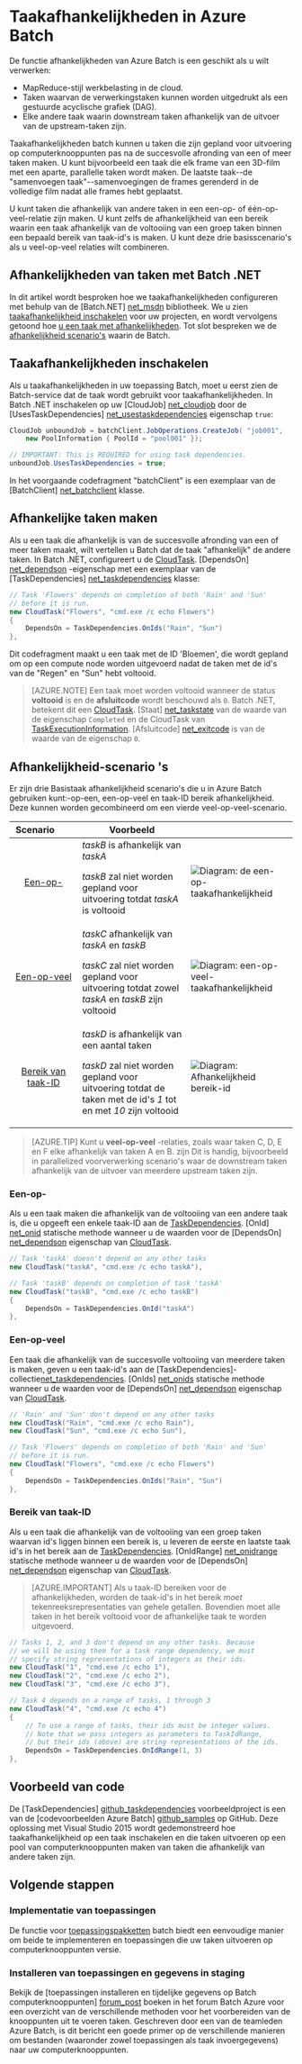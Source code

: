 <properties
    pageTitle="Taakafhankelijkheden in Batch Azure | Microsoft Azure"
    description="Maken van taken die afhankelijk van de succesvolle afronding van andere taken zijn voor het verwerken van MapReduce stijl en vergelijkbare gegevens voor grote werklast in Azure Batch."
    services="batch"
    documentationCenter=".net"
    authors="mmacy"
    manager="timlt"
    editor="" />

<tags
    ms.service="batch"
    ms.devlang="multiple"
    ms.topic="article"
    ms.tgt_pltfrm="vm-windows"
    ms.workload="big-compute"
    ms.date="09/28/2016"
    ms.author="marsma" />

# <a name="task-dependencies-in-azure-batch"></a>Taakafhankelijkheden in Azure Batch

De functie afhankelijkheden van Azure Batch is een geschikt als u wilt verwerken:

- MapReduce-stijl werkbelasting in de cloud.
- Taken waarvan de verwerkingstaken kunnen worden uitgedrukt als een gestuurde acyclische grafiek (DAG).
- Elke andere taak waarin downstream taken afhankelijk van de uitvoer van de upstream-taken zijn.

Taakafhankelijkheden batch kunnen u taken die zijn gepland voor uitvoering op computerknooppunten pas na de succesvolle afronding van een of meer taken maken. U kunt bijvoorbeeld een taak die elk frame van een 3D-film met een aparte, parallelle taken wordt maken. De laatste taak--de "samenvoegen taak"--samenvoegingen de frames gerenderd in de volledige film nadat alle frames hebt geplaatst.

U kunt taken die afhankelijk van andere taken in een een-op- of één-op-veel-relatie zijn maken. U kunt zelfs de afhankelijkheid van een bereik waarin een taak afhankelijk van de voltooiing van een groep taken binnen een bepaald bereik van taak-id's is maken. U kunt deze drie basisscenario's als u veel-op-veel relaties wilt combineren.

## <a name="task-dependencies-with-batch-net"></a>Afhankelijkheden van taken met Batch .NET

In dit artikel wordt besproken hoe we taakafhankelijkheden configureren met behulp van de [Batch.NET] [ net_msdn] bibliotheek. We u zien [taakafhankelijkheid inschakelen](#enable-task-dependencies) voor uw projecten, en wordt vervolgens getoond hoe [u een taak met afhankelijkheden](#create-dependent-tasks). Tot slot bespreken we de [afhankelijkheid scenario's](#dependency-scenarios) waarin de Batch.

## <a name="enable-task-dependencies"></a>Taakafhankelijkheden inschakelen

Als u taakafhankelijkheden in uw toepassing Batch, moet u eerst zien de Batch-service dat de taak wordt gebruikt voor taakafhankelijkheden. In Batch .NET inschakelen op uw [CloudJob] [ net_cloudjob] door de [UsesTaskDependencies] [ net_usestaskdependencies] eigenschap `true`:

```csharp
CloudJob unboundJob = batchClient.JobOperations.CreateJob( "job001",
    new PoolInformation { PoolId = "pool001" });

// IMPORTANT: This is REQUIRED for using task dependencies.
unboundJob.UsesTaskDependencies = true;
```

In het voorgaande codefragment "batchClient" is een exemplaar van de [BatchClient] [ net_batchclient] klasse.

## <a name="create-dependent-tasks"></a>Afhankelijke taken maken

Als u een taak die afhankelijk is van de succesvolle afronding van een of meer taken maakt, wilt vertellen u Batch dat de taak "afhankelijk" de andere taken. In Batch .NET, configureert u de [CloudTask][net_cloudtask]. [DependsOn] [net_dependson] -eigenschap met een exemplaar van de [TaskDependencies] [ net_taskdependencies] klasse:

```csharp
// Task 'Flowers' depends on completion of both 'Rain' and 'Sun'
// before it is run.
new CloudTask("Flowers", "cmd.exe /c echo Flowers")
{
    DependsOn = TaskDependencies.OnIds("Rain", "Sun")
},
```

Dit codefragment maakt u een taak met de ID 'Bloemen', die wordt gepland om op een compute node worden uitgevoerd nadat de taken met de id's van de "Regen" en "Sun" hebt voltooid.

 > [AZURE.NOTE] Een taak moet worden voltooid wanneer de status **voltooid** is en de **afsluitcode** wordt beschouwd als `0`. Batch .NET, betekent dit een [CloudTask][net_cloudtask]. [Staat] [net_taskstate] van de waarde van de eigenschap `Completed` en de CloudTask van [TaskExecutionInformation][net_taskexecutioninformation]. [Afsluitcode] [net_exitcode] is van de waarde van de eigenschap `0`.

## <a name="dependency-scenarios"></a>Afhankelijkheid-scenario 's

Er zijn drie Basistaak afhankelijkheid scenario's die u in Azure Batch gebruiken kunt:-op-een, een-op-veel en taak-ID bereik afhankelijkheid. Deze kunnen worden gecombineerd om een vierde veel-op-veel-scenario.

 Scenario&nbsp;&nbsp;&nbsp;&nbsp;&nbsp;&nbsp;&nbsp; | Voorbeeld | |
 :-------------------: | ------------------- | -------------------
 [Een-op-](#one-to-one) | *taskB* is afhankelijk van *taskA* <p/> *taskB* zal niet worden gepland voor uitvoering totdat *taskA* is voltooid | ![Diagram: de een-op-taakafhankelijkheid][1]
 [Een-op-veel](#one-to-many) | *taskC* afhankelijk van *taskA* en *taskB* <p/> *taskC* zal niet worden gepland voor uitvoering totdat zowel *taskA* en *taskB* zijn voltooid | ![Diagram: een-op-veel-taakafhankelijkheid][2]
 [Bereik van taak-ID](#task-id-range) | *taskD* is afhankelijk van een aantal taken <p/> *taskD* zal niet worden gepland voor uitvoering totdat de taken met de id's *1* tot en met *10* zijn voltooid | ![Diagram: Afhankelijkheid bereik-id][3]

>[AZURE.TIP] Kunt u **veel-op-veel** -relaties, zoals waar taken C, D, E en F elke afhankelijk van taken A en B. zijn Dit is handig, bijvoorbeeld in parallelized voorverwerking scenario's waar de downstream taken afhankelijk van de uitvoer van meerdere upstream taken zijn.

### <a name="one-to-one"></a>Een-op-

Als u een taak maken die afhankelijk van de voltooiing van een andere taak is, die u opgeeft een enkele taak-ID aan de [TaskDependencies][net_taskdependencies]. [OnId] [net_onid] statische methode wanneer u de waarden voor de [DependsOn] [ net_dependson] eigenschap van [CloudTask][net_cloudtask].

```csharp
// Task 'taskA' doesn't depend on any other tasks
new CloudTask("taskA", "cmd.exe /c echo taskA"),

// Task 'taskB' depends on completion of task 'taskA'
new CloudTask("taskB", "cmd.exe /c echo taskB")
{
    DependsOn = TaskDependencies.OnId("taskA")
},
```

### <a name="one-to-many"></a>Een-op-veel

Een taak die afhankelijk van de succesvolle voltooiing van meerdere taken is maken, geven u een taak-id's aan de [TaskDependencies]-collectie[net_taskdependencies]. [OnIds] [net_onids] statische methode wanneer u de waarden voor de [DependsOn] [ net_dependson] eigenschap van [CloudTask][net_cloudtask].

```csharp
// 'Rain' and 'Sun' don't depend on any other tasks
new CloudTask("Rain", "cmd.exe /c echo Rain"),
new CloudTask("Sun", "cmd.exe /c echo Sun"),

// Task 'Flowers' depends on completion of both 'Rain' and 'Sun'
// before it is run.
new CloudTask("Flowers", "cmd.exe /c echo Flowers")
{
    DependsOn = TaskDependencies.OnIds("Rain", "Sun")
},
```

### <a name="task-id-range"></a>Bereik van taak-ID

Als u een taak die afhankelijk van de voltooiing van een groep taken waarvan id's liggen binnen een bereik is, u leveren de eerste en laatste taak id's in het bereik aan de [TaskDependencies][net_taskdependencies]. [OnIdRange] [net_onidrange] statische methode wanneer u de waarden voor de [DependsOn] [ net_dependson] eigenschap van [CloudTask][net_cloudtask].

>[AZURE.IMPORTANT] Als u taak-ID bereiken voor de afhankelijkheden, worden de taak-id's in het bereik *moet* tekenreeksrepresentaties van gehele getallen. Bovendien moet alle taken in het bereik voltooid voor de afhankelijke taak te worden uitgevoerd.

```csharp
// Tasks 1, 2, and 3 don't depend on any other tasks. Because
// we will be using them for a task range dependency, we must
// specify string representations of integers as their ids.
new CloudTask("1", "cmd.exe /c echo 1"),
new CloudTask("2", "cmd.exe /c echo 2"),
new CloudTask("3", "cmd.exe /c echo 3"),

// Task 4 depends on a range of tasks, 1 through 3
new CloudTask("4", "cmd.exe /c echo 4")
{
    // To use a range of tasks, their ids must be integer values.
    // Note that we pass integers as parameters to TaskIdRange,
    // but their ids (above) are string representations of the ids.
    DependsOn = TaskDependencies.OnIdRange(1, 3)
},
```

## <a name="code-sample"></a>Voorbeeld van code

De [TaskDependencies] [ github_taskdependencies] voorbeeldproject is een van de [codevoorbeelden Azure Batch] [ github_samples] op GitHub. Deze oplossing met Visual Studio 2015 wordt gedemonstreerd hoe taakafhankelijkheid op een taak inschakelen en die taken uitvoeren op een pool van computerknooppunten maken van taken die afhankelijk van andere taken zijn.

## <a name="next-steps"></a>Volgende stappen

### <a name="application-deployment"></a>Implementatie van toepassingen

De functie voor [toepassingspakketten](batch-application-packages.md) batch biedt een eenvoudige manier om beide te implementeren en toepassingen die uw taken uitvoeren op computerknooppunten versie.

### <a name="installing-applications-and-staging-data"></a>Installeren van toepassingen en gegevens in staging

Bekijk de [toepassingen installeren en tijdelijke gegevens op Batch computerknooppunten] [ forum_post] boeken in het forum Batch Azure voor een overzicht van de verschillende methoden voor het voorbereiden van de knooppunten uit te voeren taken. Geschreven door een van de teamleden Azure Batch, is dit bericht een goede primer op de verschillende manieren om bestanden (waaronder zowel toepassingen als taak invoergegevens) naar uw computerknooppunten.

[forum_post]: https://social.msdn.microsoft.com/Forums/en-US/87b19671-1bdf-427a-972c-2af7e5ba82d9/installing-applications-and-staging-data-on-batch-compute-nodes?forum=azurebatch
[github_taskdependencies]: https://github.com/Azure/azure-batch-samples/tree/master/CSharp/ArticleProjects/TaskDependencies
[github_samples]: https://github.com/Azure/azure-batch-samples
[net_batchclient]: https://msdn.microsoft.com/library/azure/microsoft.azure.batch.batchclient.aspx
[net_cloudjob]: https://msdn.microsoft.com/library/azure/microsoft.azure.batch.cloudjob.aspx
[net_cloudtask]: https://msdn.microsoft.com/library/azure/microsoft.azure.batch.cloudtask.aspx
[net_dependson]: https://msdn.microsoft.com/library/azure/microsoft.azure.batch.cloudtask.dependson.aspx
[net_exitcode]: https://msdn.microsoft.com/library/azure/microsoft.azure.batch.taskexecutioninformation.exitcode.aspx
[net_msdn]: https://msdn.microsoft.com/library/azure/mt348682.aspx
[net_onid]: https://msdn.microsoft.com/library/microsoft.azure.batch.taskdependencies.onid.aspx
[net_onids]: https://msdn.microsoft.com/library/microsoft.azure.batch.taskdependencies.onids.aspx
[net_onidrange]: https://msdn.microsoft.com/library/microsoft.azure.batch.taskdependencies.onidrange.aspx
[net_taskexecutioninformation]: https://msdn.microsoft.com/library/azure/microsoft.azure.batch.taskexecutioninformation.aspx
[net_taskstate]: https://msdn.microsoft.com/library/azure/microsoft.azure.batch.common.taskstate.aspx
[net_usestaskdependencies]: https://msdn.microsoft.com/library/azure/microsoft.azure.batch.cloudjob.usestaskdependencies.aspx
[net_taskdependencies]: https://msdn.microsoft.com/library/azure/microsoft.azure.batch.taskdependencies.aspx

[1]: ./media/batch-task-dependency/01_one_to_one.png "Diagram: een-op-afhankelijkheid"
[2]: ./media/batch-task-dependency/02_one_to_many.png "Diagram: een-op-veel-afhankelijkheid"
[3]: ./media/batch-task-dependency/03_task_id_range.png "Diagram: afhankelijkheid bereik-id"
